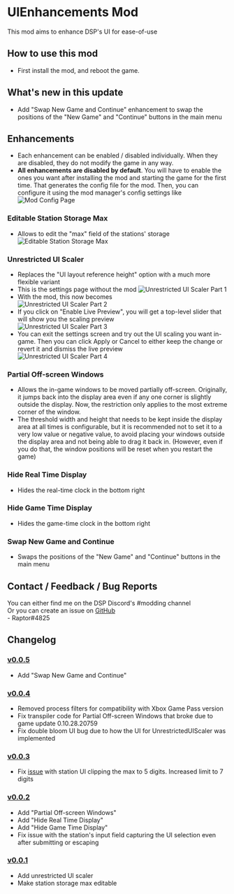 # UIEnhancements Mod
This mod aims to enhance DSP's UI for ease-of-use

## How to use this mod
* First install the mod, and reboot the game.

## What's new in this update
* Add "Swap New Game and Continue" enhancement to swap the positions of the "New Game" and "Continue" buttons in the main menu

## Enhancements

* Each enhancement can be enabled / disabled individually. When they are disabled, they do not modify the game in any way.  
* **All enhancements are disabled by default**. You will have to enable the ones you want after installing the mod and starting the game for the first time. That generates the config file for the mod. Then, you can configure it using the mod manager's config settings like  
![Mod Config Page](https://github.com/Velociraptor115/DSPMods/blob/main/UIEnhancements/Docs/BepInConfig.png?raw=true)  

### Editable Station Storage Max

* Allows to edit the "max" field of the stations' storage  
![Editable Station Storage Max](https://github.com/Velociraptor115/DSPMods/blob/main/UIEnhancements/Docs/EditableStationStorageMax.png?raw=true)  

### Unrestricted UI Scaler

* Replaces the "UI layout reference height" option with a much more flexible variant  
* This is the settings page without the mod
![Unrestricted UI Scaler Part 1](https://github.com/Velociraptor115/DSPMods/blob/main/UIEnhancements/Docs/UnrestrictedUIScaler_P1.png?raw=true)  
* With the mod, this now becomes  
![Unrestricted UI Scaler Part 2](https://github.com/Velociraptor115/DSPMods/blob/main/UIEnhancements/Docs/UnrestrictedUIScaler_P2.png?raw=true)  
* If you click on "Enable Live Preview", you will get a top-level slider that will show you the scaling preview  
![Unrestricted UI Scaler Part 3](https://github.com/Velociraptor115/DSPMods/blob/main/UIEnhancements/Docs/UnrestrictedUIScaler_P3.png?raw=true)  
* You can exit the settings screen and try out the UI scaling you want in-game. Then you can click Apply or Cancel to either keep the change or revert it and dismiss the live preview   
![Unrestricted UI Scaler Part 4](https://github.com/Velociraptor115/DSPMods/blob/main/UIEnhancements/Docs/UnrestrictedUIScaler_P4.png?raw=true)  

### Partial Off-screen Windows

* Allows the in-game windows to be moved partially off-screen. Originally, it jumps back into the display area even if any one corner is slightly outside the display. Now, the restriction only applies to the most extreme corner of the window.  
* The threshold width and height that needs to be kept inside the display area at all times is configurable, but it is recommended not to set it to a very low value or negative value, to avoid placing your windows outside the display area and not being able to drag it back in. (However, even if you do that, the window positions will be reset when you restart the game)  

### Hide Real Time Display

* Hides the real-time clock in the bottom right

### Hide Game Time Display

* Hides the game-time clock in the bottom right

### Swap New Game and Continue

* Swaps the positions of the "New Game" and "Continue" buttons in the main menu  

## Contact / Feedback / Bug Reports
You can either find me on the DSP Discord's #modding channel  
Or you can create an issue on [GitHub](https://github.com/Velociraptor115/DSPMods)  
\- Raptor#4825

## Changelog

### [v0.0.5](https://dsp.thunderstore.io/package/Raptor/UIEnhancements/0.0.5/)

* Add "Swap New Game and Continue"

### [v0.0.4](https://dsp.thunderstore.io/package/Raptor/UIEnhancements/0.0.4/)

* Removed process filters for compatibility with Xbox Game Pass version
* Fix transpiler code for Partial Off-screen Windows that broke due to game update 0.10.28.20759
* Fix double bloom UI bug due to how the UI for UnrestrictedUIScaler was implemented

### [v0.0.3](https://dsp.thunderstore.io/package/Raptor/UIEnhancements/0.0.3/)

* Fix [issue](https://github.com/Velociraptor115/DSPMods/issues/8) with station UI clipping the max to 5 digits. Increased limit to 7 digits

### [v0.0.2](https://dsp.thunderstore.io/package/Raptor/UIEnhancements/0.0.2/)

* Add "Partial Off-screen Windows"
* Add "Hide Real Time Display"
* Add "Hide Game Time Display"
* Fix issue with the station's input field capturing the UI selection even after submitting or escaping

### [v0.0.1](https://dsp.thunderstore.io/package/Raptor/UIEnhancements/0.0.1/)

* Add unrestricted UI scaler
* Make station storage max editable